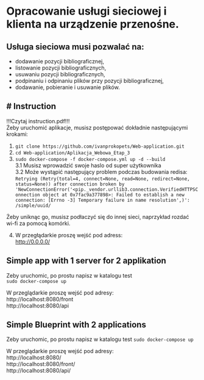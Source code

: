 # Opracowanie usługi sieciowej i klienta na urządzenie przenośne. 
## Usługa sieciowa musi pozwalać na:
* dodawanie pozycji bibliograficznej,
* listowanie pozycji bibliograficznych,
* usuwaniu pozycji bibliograficznych,
* podpinaniu i odpinaniu plików przy pozycji bibliograficznej,
* dodawanie, pobieranie i usuwanie plików.

## # Instruction
!!!Czytaj instruction.pdf!!!    
Żeby uruchomić aplikacje, musisz postępować dokładnie następującymi krokami:
1. `git clone https://github.com/ivanprokopets/Web-application.git`  
2. `cd Web-application/Aplikacja_Webowa_Etap_3`  
3. `sudo docker-compose -f docker-compose.yml up -d --build`  
    3.1 Musisz wprowadzić swoje haslo od super użytkownika  
    3.2 Może wystąpić następujący problem podczas budowania redisa:  
`Retrying (Retry(total=4, connect=None, read=None, redirect=None, status=None)) after connection broken by 'NewConnectionError('<pip._vendor.urllib3.connection.VerifiedHTTPSConnection object at 0x7fac9a377898>: Failed to establish a new connection: [Errno -3] Temporary failure in name resolution',)': /simple/uuid/`

Żeby uniknąc go, musisz podłaczyć się do innej sieci, naprzykład rozdać wi-fi za pomocą komórki.

4. W przegłądarkie proszę wejść pod adress:  
http://0.0.0.0/

## Simple app with 1 server for 2 applikation

Zeby uruchomic, po prostu napisz w katalogu test  
`sudo docker-compose up`  

W przeglądarkie proszę wejść pod adresy:  
http://localhost:8080/front  
http://localhost:8080/api 


## Simple Blueprint with 2 applications
Zeby uruchomic, po prostu napisz w katalogu test
`sudo docker-compose up`  

W przeglądarkie proszę wejść pod adresy:  
http://localhost:8080/  
http://localhost:8080/front/  
http://localhost:8080/api/   

